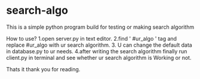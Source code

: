 # search-algo
This is a simple python program build for testing or making
search algorithm 

How to use?
1.open server.py in text editor. 
2.find '<algo>
        #ur_algo
       </algo>'
tag and replace #ur_algo with ur search algorithm. 
3. U can change the default data in database.py to ur needs.
4.after writing the search algorithm finally 
run client.py in terminal and see whether ur search algorithm is 
Working or not.

Thats it thank you for reading.
